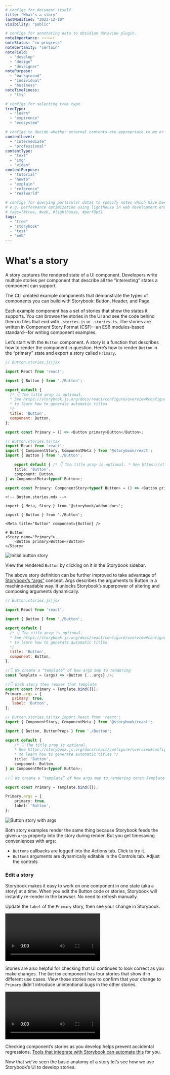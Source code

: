 ```yaml
---
# configs for document itself.
title: "What's a story"
lastModified: "2022-12-10"
visibility: "public"

# configs for annotating data to obsidian dataview plugin.
noteImportance: ⭐⭐⭐⭐⭐
noteStatus: "in progress"
noteCertanity: "certain"
noteField:
  - "develop"
  - "design"
  - "devsigner"
notePurpose:
  - "background"
  - "individual"
  - "business"
noteTimeliness:
  - "lts"

# configs for selecting tree type.
treeType:
  - "learn"
  - "expirence"
  - "ecosystem"

# configs to decide whether external contents are appropriate to me or not.
contentLevel:
  - "intermediate"
  - "professional"
contentType:
  - "text"
  - "img"
  - "video"
contentPurpose:
  - "tutorial"
  - "howto"
  - "explain"
  - "reference"
  - "realworld"

# configs for querying particular datas to specify notes which have been noted expirences related to particular subject.
# e.g. performance optimization using lighthouse in web development environments:
# tags=[#tree, #web, #lighthouse, #perfOpt]
tags:
  - "tree"
  - "storybook"
  - "test"
  - "web"
---
```

# What's a story
A story captures the rendered state of a UI component. Developers write multiple stories per component that describe all the “interesting” states a component can support.

The CLI created example components that demonstrate the types of components you can build with Storybook: Button, Header, and Page.

Each example component has a set of stories that show the states it supports. You can browse the stories in the UI and see the code behind them in files that end with `.stories.js` or `.stories.ts`. The stories are written in Component Story Format (CSF)--an ES6 modules-based standard--for writing component examples.

Let’s start with the `Button` component. A story is a function that describes how to render the component in question. Here’s how to render `Button` in the “primary” state and export a story called `Primary`.

```javascript
// Button.stories.js|jsx

import React from 'react';

import { Button } from './Button';

export default {
  /* 👇 The title prop is optional.
  * See https://storybook.js.org/docs/react/configure/overview#configure-story-loading
  * to learn how to generate automatic titles
  */
  title: 'Button',
  component: Button,
};

export const Primary = () => <Button primary>Button</Button>;
```

```typescript
// Button.stories.ts|tsx 
import React from 'react'; 
import { ComponentStory, ComponentMeta } from '@storybook/react'; 
import { Button } from './Button'; 

	export default { /* 👇 The title prop is optional. * See https://storybook.js.org/docs/react/configure/overview#configure-story-loading * to learn how to generate automatic titles */ 
	title: 'Button', 
	component: Button, 
} as ComponentMeta<typeof Button>;

export const Primary: ComponentStory<typeof Button> = () => <Button primary>Button</Button>;
```

```MDX
<!-- Button.stories.mdx -->

import { Meta, Story } from '@storybook/addon-docs'; 

import { Button } from './Button'; 

<Meta title="Button" component={Button} /> 

# Button 
<Story name="Primary"> 
	<Button primary>Button</Button> 
</Story>
```

![Initial button story](https://storybook.js.org/d1406df7f9ce817ae0e5b3eb5f1bf1f3/example-button-noargs.png)

View the rendered `Button` by clicking on it in the Storybook sidebar.

The above story definition can be further improved to take advantage of [Storybook’s “args”](https://storybook.js.org/docs/react/writing-stories/args) concept. Args describes the arguments to Button in a machine-readable way. It unlocks Storybook’s superpower of altering and composing arguments dynamically.

```javascript
// Button.stories.js|jsx

import React from 'react';

import { Button } from './Button';

export default {
  /* 👇 The title prop is optional.
  * See https://storybook.js.org/docs/react/configure/overview#configure-story-loading
  * to learn how to generate automatic titles
  */
  title: 'Button',
  component: Button,
};

//👇 We create a “template” of how args map to rendering
const Template = (args) => <Button {...args} />;

//👇 Each story then reuses that template
export const Primary = Template.bind({});
Primary.args = {
   primary: true,
   label: 'Button',
};
```

```typescript
// Button.stories.ts|tsx import React from 'react';
import { ComponentStory, ComponentMeta } from '@storybook/react'; 

import { Button, ButtonProps } from './Button';

export default {
	/* 👇 The title prop is optional. 
	* See https://storybook.js.org/docs/react/configure/overview#configure-story-loading 
	* to learn how to generate automatic titles */
	title: 'Button', 
	component: Button, 
} as ComponentMeta<typeof Button>; 
	
//👇 We create a “template” of how args map to rendering const Template: ComponentStory<typeof Button> = (args) => <Button {...args} />;

export const Primary = Template.bind({}); 

Primary.args = {
	primary: true, 
	label: 'Button', 
};
```

![Button story with args](https://storybook.js.org/ff519d6518900d4be0ce86bbf3655913/example-button-args.png)

Both story examples render the same thing because Storybook feeds the given `args` property into the story during render. But you get timesaving conveniences with args:

-   `Button`s callbacks are logged into the Actions tab. Click to try it.
-   `Button`s arguments are dynamically editable in the Controls tab. Adjust the controls

### Edit a story

Storybook makes it easy to work on one component in one state (aka a story) at a time. When you edit the Button code or stories, Storybook will instantly re-render in the browser. No need to refresh manually.

Update the `label` of the `Primary` story, then see your change in Storybook.


<video autoplay="" playsinline="" loop="" draggable="true"><source src="https://storybook.js.org/db8564b68cb4c974dc1f7b8834cfb4ee/example-button-hot-module-reload-optimized.mp4" type="video/mp4"></video>

Stories are also helpful for checking that UI continues to look correct as you make changes. The `Button` component has four stories that show it in different use cases. View those stories now to confirm that your change to `Primary` didn’t introduce unintentional bugs in the other stories.

<video autoplay="" playsinline="" loop="" draggable="true"><source src="https://storybook.js.org/8642bd4715c07ea1fff7e19c9b0efbea/example-button-browse-stories-optimized.mp4" type="video/mp4"></video>

Checking component’s stories as you develop helps prevent accidental regressions. [Tools that integrate with Storybook can automate this](https://storybook.js.org/docs/react/writing-tests/introduction) for you.

Now that we’ve seen the basic anatomy of a story let’s see how we use Storybook’s UI to develop stories.